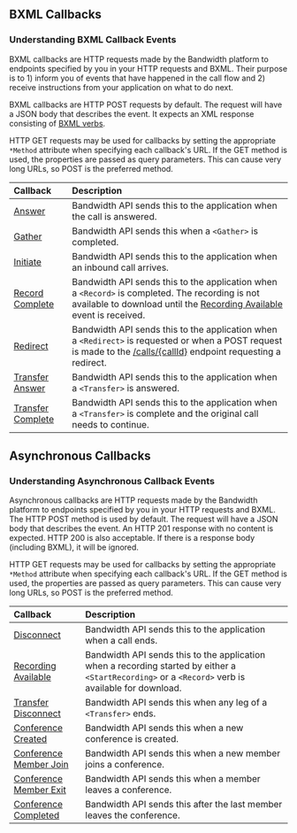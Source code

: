 ## BXML Callbacks

###  Understanding BXML Callback Events
BXML callbacks are HTTP requests made by the Bandwidth platform to endpoints specified by you in your HTTP requests and BXML.  Their purpose
is to 1) inform you of events that have happened in the call flow and 2) receive instructions from your
application on what to do next.

BXML callbacks are HTTP POST requests by default.  The request will have a JSON body that describes the event.  It
expects an XML response consisting of [BXML verbs](../../about.md).

HTTP GET requests may be used for callbacks by setting the appropriate `*Method` attribute when specifying each
callback's URL.  If the GET method is used, the properties are passed as query parameters.  This can cause very long
URLs, so POST is the preferred method.

| Callback                                 | Description                                                                                                                                                                                                  |
|:-----------------------------------------|:-------------------------------------------------------------------------------------------------------------------------------------------------------------------------------------------------------------|
| [Answer](answer.md)                      | Bandwidth API sends this to the application when the call is answered.                                                                                                                                       |
| [Gather](gather.md)                      | Bandwidth API sends this when a `<Gather>` is completed.                                                                                                                                                     |
| [Initiate](initiate.md)                  | Bandwidth API sends this to the application when an inbound call arrives.                                                                                                                                    |
| [Record Complete](recordComplete.md)     | Bandwidth API sends this to the application when a `<Record>` is completed. The recording is not available to download until the [Recording Available](recordingAvailable.md) event is received.             |
| [Redirect](redirect.md)                  | Bandwidth API sends this to the application when a `<Redirect>` is requested or when a POST request is made to the [/calls/{callId}](../../methods/calls/postCallsCallId.md) endpoint requesting a redirect. |
| [Transfer Answer](transferAnswer.md)     | Bandwidth API sends this to the application when a `<Transfer>` is answered.                                                                                                                                 |
| [Transfer Complete](transferComplete.md) | Bandwidth API sends this to the application when a `<Transfer>` is complete and the original call needs to continue.                                                                                         |

## Asynchronous Callbacks

###  Understanding Asynchronous Callback Events
Asynchronous callbacks are HTTP requests made by the Bandwidth platform to endpoints specified by you in your HTTP requests and
BXML.  The HTTP POST method is used by default.  The request will have a JSON body that describes the event.  An
HTTP 201 response with no content is expected.  HTTP 200 is also acceptable. If there is a response body (including BXML), it will be ignored.

HTTP GET requests may be used for callbacks by setting the appropriate `*Method` attribute when specifying each
callback's URL.  If the GET method is used, the properties are passed as query parameters.  This can cause very long
URLs, so POST is the preferred method.

| Callback                                                    | Description                                                                                                                                         |
|:------------------------------------------------------------|:----------------------------------------------------------------------------------------------------------------------------------------------------|
| [Disconnect](disconnect.md)                                 | Bandwidth API sends this to the application when a call ends.                                                                                       |
| [Recording Available](recordingAvailable.md)                | Bandwidth API sends this to the application when a recording started by either a `<StartRecording>` or a `<Record>` verb is available for download. |
| [Transfer Disconnect](transferDisconnect.md) | Bandwidth API sends this when any leg of a `<Transfer>` ends.                                                                                                      |
| [Conference Created](conferenceCreated.md)  | Bandwidth API sends this when a new conference is created.                                                                                                          |
| [Conference Member Join](conferenceMemberJoin.md) | Bandwidth API sends this when a new member joins a conference.                                                                                                |
| [Conference Member Exit](conferenceMemberExit.md) | Bandwidth API sends this when a member leaves a conference.                                                                                                   |
| [Conference Completed](conferenceCompleted.md) | Bandwidth API sends this after the last member leaves the conference.                                                                                            |
